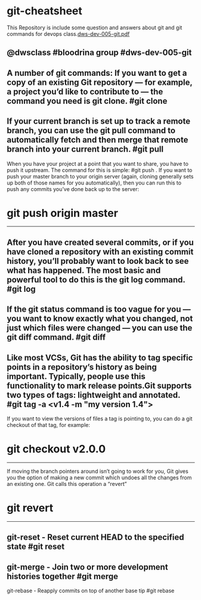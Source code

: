 # git-cheatsheet
This Repository is include some question and answers about git and git commands for devops class.[dws-dev-005-git.pdf](https://github.com/tahere-dinashi/git-cheatsheet/files/7775622/dws-dev-005-git.pdf)

@dwsclass 
#bloodrina group
#dws-dev-005-git
------
A number of git commands: 
If you want to get a copy of an existing Git repository — for example, a project you’d like to
contribute to — the command you need is git clone.
#git clone <url>
------
If your current branch is set up to track a remote branch, you can use the git pull command to automatically fetch and then merge that
remote branch into your current branch.
#git pull 
------
When you have your project at a point that you want to share, you have to push it upstream. The
command for this is simple:
   #git push <remote> <branch>.
If you want to push your master branch to your origin server (again, cloning generally sets up both of those names for you automatically),
then you can run this to push any commits you’ve done back up to the server:
  # git push origin master
------
After you have created several commits, or if you have cloned a repository with an existing commit
history, you’ll probably want to look back to see what has happened. The most basic and powerful
tool to do this is the git log command.
  #git log
------
If the git status command is too vague for you — you want to know exactly what you changed, not
just which files were changed — you can use the git diff command.
  #git diff
------
Like most VCSs, Git has the ability to tag specific points in a repository’s history as being important.
Typically, people use this functionality to mark release points.Git supports two types of tags: lightweight and annotated.
  #git tag -a <v1.4 -m "my version 1.4">
------
If you want to view the versions of files a tag is pointing to, you can do a git checkout of that tag, for example: 
  # git checkout v2.0.0
------
If moving the branch pointers around isn’t going to work for you, Git gives you the option of
making a new commit which undoes all the changes from an existing one. Git calls this operation a
“revert”
  # git revert 
------
git-reset - Reset current HEAD to the specified state
  #git reset
------
git-merge - Join two or more development histories together
  #git merge
------
git-rebase - Reapply commits on top of another base tip
  #git rebase 
